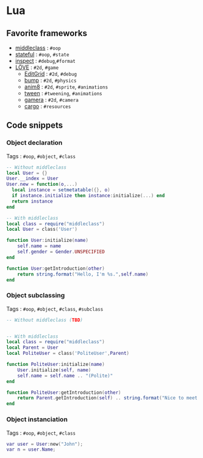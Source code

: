 # Lua

## Favorite frameworks

* [middleclass](https://github.com/kikito/middleclass) : `#oop`
* [stateful](https://github.com/kikito/stateful.lua) : `#oop`, `#state`
* [inspect](https://github.com/kikito/inspect.lua) : `#debug`,`#format`
* [LÖVE](https://love2d.org/) : `#2d`, `#game`
	* [EditGrid](https://github.com/bakpakin/Editgrid) : `#2d`, `#debug`	 
	* [bump](https://github.com/kikito/bump.lua) : `#2d`, `#physics`
	* [anim8](https://github.com/kikito/anim8) : `#2d`, `#sprite`, `#animations`
	* [tween](https://github.com/kikito/tween.lua) : `#tweening`, `#animations`
	* [gamera](https://github.com/kikito/gamera/blob/master/gamera.luas) : `#2d`, `#camera`
	* [cargo](https://github.com/bjornbytes/cargo) : `#resources`

## Code snippets

### Object declaration

Tags : `#oop`, `#object`, `#class`

```lua
-- Without middleclass
local User = {}
User.__index = User
User.new = function(o,...) 
  local instance = setmetatable({}, o) 
  if instance.initialize then instance:initialize(...) end
  return instance
end

-- With middleclass
local class = require("middleclass")
local User = class('User')

function User:initialize(name)
	self.name = name
	self.gender = Gender.UNSPECIFIED
end

function User:getIntroduction(other)
	return string.format("Hello, I'm %s.",self.name)
end
```

### Object subclassing

Tags : `#oop`, `#object`, `#class`, `#subclass`

```lua
-- Without middleclass (TBD)


-- With middleclass
local class = require("middleclass")
local Parent = User
local PoliteUser = class('PoliteUser',Parent)

function PoliteUser:initialize(name)
	User.initialize(self, name)
	self.name = self.name .. "(Polite)"
end

function PoliteUser:getIntroduction(other)
	return Parent.getIntroduction(self) .. string.format("Nice to meet you %s !",other.name)
end

```
### Object instanciation

Tags : `#oop`, `#object`, `#class`

```lua
var user = User:new("John");
var n = user.Name;
```